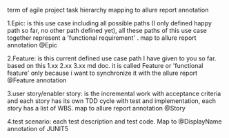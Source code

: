 term of agile project task hierarchy mapping to allure report annotation

1.Epic: is this use case including all possible paths (I only defined happy path so far, no other path defined yet), all these paths of this use case together represent a 'functional requirement' . map to allure report annotation @Epic

2.Feature: is this current defined use case path I have given to you so far. based on this 1.xx 2.xx 3.xx  md doc. it is called Feature or 'functional feature' only because i want to synchronize it with the allure report @Feature annotation

3.user story/enabler story: is the incremental work with acceptance criteria and each story has its own TDD cycle with test and implementation, each story has a list of WBS. map to allure report annotation @Story

4.test scenario: each test description and test code. Map to @DisplayName annotation of JUNIT5